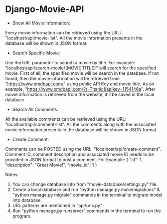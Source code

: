 # Django-Movie-API

* Show All Movie Information:

Every movie information can be retrieved using the URL: "localhost/api/movie-list". All the movie information presents in the database will be shown in JSON format.
* Search Specific Movie:


Use the URL parameter to search a movie by title. For example: "localhost/api/search-movie/{MOVIE TITLE}" will search for the specified movie. First of all, the specified movie will be search in the database. If not found, then the movie information will be retrieved from "https://www.omdbapi.com/" using public API Key and movie title. As an example, "https://www.omdbapi.com/?t=Titanic&apikey=1154146a". After movie information is retrieved from the website, it'll be saved in the local database.
* Search All Comments:


All the available comments can be retrieved using the URL: "localhost/api/comment-list". All the comments along with the associated movie information presents in the database will be shown in JSON format.
* Create Comment:


Comments can be POSTED using the URL: "localhost/api/create-comment". Comment ID, comment description and associated movie ID needs to be provided in JSON format to post a comment. 
For Example: 
{
  "id": 1,
  "description": "Great Movie!",
  "movie_id": 1 
}

Notes:
1. You can change database info from "movie-database/settings.py" file.
2. Create a local database and run "python manage.py makemigrations" & "python manage.py migrate" commands in the terminal to migrate model into database.
3. URL patterns are mentioned in "api/urls.py"
4. Run "python manage.py runserver" commands in the terminal to run the program.
